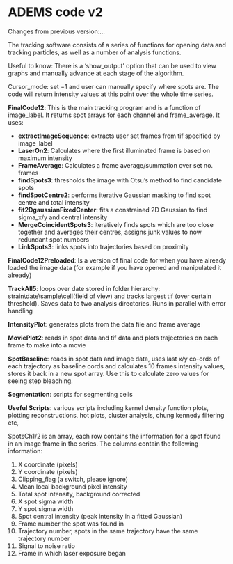 # ADEMS code v2

Changes from previous version:…

The tracking software consists of a series of functions for opening data and tracking particles, as well as a number of analysis functions.

Useful to know: There is a ‘show_output’ option that can be used to view graphs and manually advance at each stage of the algorithm.

Cursor_mode: set =1 and user can manually specify where spots are. The code will return intensity values at this point over the whole time series.

**FinalCode12**: This is the main tracking program and is a function of image_label. It returns spot arrays for each channel and frame_average. It uses:

* **extractImageSequence**: extracts user set frames from tif specified by image_label
* **LaserOn2**: Calculates where the first illuminated frame is based on maximum intensity
* **FrameAverage**: Calculates a frame average/summation over set no. frames
* **findSpots3**: thresholds the image with Otsu’s method to find candidate spots
* **findSpotCentre2**: performs iterative Gaussian masking to find spot centre and total intensity
* **fit2DgaussianFixedCenter**: fits a constrained 2D Gaussian to find sigma_x/y and central intensity
* **MergeCoincidentSpots3**:  iteratively finds spots which are too close together and averages their centres, assigns junk values to now redundant spot numbers
* **LinkSpots3**: links spots into trajectories based on proximity

**FinalCode12Preloaded**: Is a version of final code for when you have already loaded the image data (for example if you have opened and manipulated it already)

**TrackAll5**: loops over date stored in folder hierarchy: strain\date\sample\cell(field of view) and tracks largest tif (over certain threshold). Saves data to two analysis directories. Runs in parallel with error handling

**IntensityPlot**: generates plots from the data file and frame average

**MoviePlot2**: reads in spot data and tif data and plots trajectories on each frame to make into a movie

**SpotBaseline**: reads in spot data and image data,  uses last x/y co-ords of each trajectory as baseline cords and calculates 10 frames intensity values, stores it back in a new spot array. Use this to calculate zero values for seeing step bleaching.

**Segmentation**: scripts for segmenting cells

**Useful Scripts**: various scripts including kernel density function plots, plotting reconstructions, hot plots, cluster analysis, chung kennedy filtering etc,

SpotsCh1/2 is an array, each row contains the information for a spot found in an image frame in the series. The columns contain the following information:

1. X coordinate (pixels)
2. Y coordinate (pixels)
3. Clipping_flag (a switch, please  ignore)
4. Mean local background pixel intensity
5. Total spot intensity, background corrected
6. X spot sigma width
7. Y spot sigma width
8. Spot central intensity (peak intensity in a fitted Gaussian)
9. Frame number the spot was found in
10. Trajectory number, spots in the same trajectory have the same trajectory number
11. Signal to noise ratio
12. Frame in which laser exposure began

